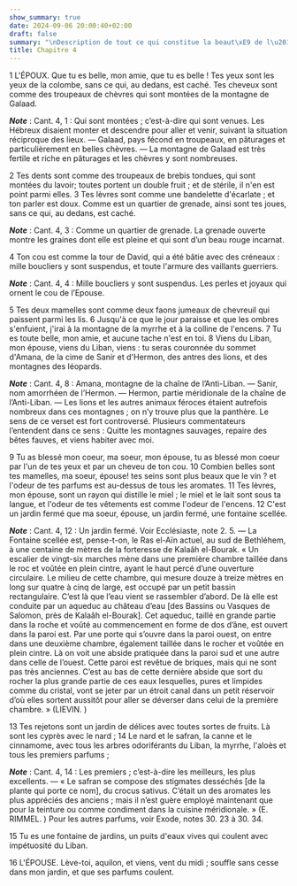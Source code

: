 ```yaml
---
show_summary: true
date: 2024-09-06 20:00:40+02:00
draft: false
summary: "\nDescription de tout ce qui constitue la beaut\xE9 de l\u2019Epouse.\n"
title: Chapitre 4
---
```





1 L'ÉPOUX. Que tu es belle, mon amie, que tu es belle ! Tes yeux sont les yeux de la colombe, sans ce qui, au dedans, est caché. Tes cheveux sont comme des troupeaux de chèvres qui sont montées de la montagne de Galaad.

***Note*** :  Cant. 4, 1 : Qui sont montées ; c’est-à-dire qui sont venues. Les Hébreux disaient monter et descendre pour aller et venir, suivant la situation réciproque des lieux. ― Galaad, pays fécond en troupeaux, en pâturages et particulièrement en belles chèvres. ― La montagne de Galaad est très fertile et riche en pâturages et les chèvres y sont nombreuses.

2 Tes dents sont comme des troupeaux de brebis tondues, qui sont montées du lavoir; toutes portent un double fruit ; et de stérile, il n'en est point parmi elles. 3 Tes lèvres sont comme une bandelette d'écarlate ; et ton parler est doux. Comme est un quartier de grenade, ainsi sont tes joues, sans ce qui, au dedans, est caché.

***Note*** :  Cant. 4, 3 : Comme un quartier de grenade. La grenade ouverte montre les graines dont elle est pleine et qui sont d’un beau rouge incarnat.

4 Ton cou est comme la tour de David, qui a été bâtie avec des créneaux : mille boucliers y sont suspendus, et toute l'armure des vaillants guerriers.

***Note*** :  Cant. 4, 4 : Mille boucliers y sont suspendus. Les perles et joyaux qui ornent le cou de l’Epouse.

5 Tes deux mamelles sont comme deux faons jumeaux de chevreuil qui paissent parmi les lis. 6 Jusqu'à ce que le jour paraisse et que les ombres s'enfuient, j'irai à la montagne de la myrrhe et à la colline de l'encens. 7 Tu es toute belle, mon amie, et aucune tache n'est en toi. 8 Viens du Liban, mon épouse, viens du Liban, viens : tu seras couronnée du sommet d'Amana, de la cime de Sanir et d'Hermon, des antres des lions, et des montagnes des léopards.

***Note*** :  Cant. 4, 8 : Amana, montagne de la chaîne de l’Anti-Liban. ― Sanir, nom amorrhéen de l’Hermon. ― Hermon, partie méridionale de la chaîne de l’Anti-Liban. ― Les lions et les autres animaux féroces étaient autrefois nombreux dans ces montagnes ; on n’y trouve plus que la panthère. Le sens de ce verset est fort controversé. Plusieurs commentateurs l’entendent dans ce sens : Quitte les montagnes sauvages, repaire des bêtes fauves, et viens habiter avec moi.

9 Tu as blessé mon coeur, ma soeur, mon épouse, tu as blessé mon coeur par l'un de tes yeux et par un cheveu de ton cou. 10 Combien belles sont tes mamelles, ma soeur, épouse! tes seins sont plus beaux que le vin ? et l'odeur de tes parfums est au-dessus de tous les aromates. 11 Tes lèvres, mon épouse, sont un rayon qui distille le miel ; le miel et le lait sont sous ta langue, et l'odeur de tes vêtements est comme l'odeur de l'encens. 12 C'est un jardin fermé que ma soeur, épouse, un jardin fermé, une fontaine scellée.

***Note*** :  Cant. 4, 12 : Un jardin fermé. Voir Ecclésiaste, note 2. 5. ― La Fontaine scellée est, pense-t-on, le Ras el-Aïn actuel, au sud de Bethléhem, à une centaine de mètres de la forteresse de Kalaâh el-Bourak. « Un escalier de vingt-six marches mène dans une première chambre taillée dans le roc et voûtée en plein cintre, ayant le haut percé d’une ouverture circulaire. Le milieu de cette chambre, qui mesure douze à treize mètres en long sur quatre à cinq de large, est occupé par un petit bassin rectangulaire. C’est là que l’eau vient se rassembler d’abord. De là elle est conduite par un aqueduc au château d’eau [des Bassins ou Vasques de Salomon, près de Kalaâh el-Bourak]. Cet aqueduc, taillé en grande partie dans la roche et voûté au commencement en forme de dos d’âne, est ouvert dans la paroi est. Par une porte qui s’ouvre dans la paroi ouest, on entre dans une deuxième chambre, également taillée dans le rocher et voûtée en plein cintre. Là on voit une abside pratiquée dans la paroi sud et une autre dans
celle de l’ouest. Cette paroi est revêtue de briques, mais qui ne sont pas très anciennes. C’est au bas de cette dernière abside que sort du rocher la plus grande partie de ces eaux lesquelles, pures et limpides comme du cristal, vont se jeter par un étroit canal dans un petit réservoir d’où elles sortent aussitôt pour aller se déverser dans celui de la première chambre. » (LIEVIN. )

13 Tes rejetons sont un jardin de délices avec toutes sortes de fruits. Là sont les cyprès avec le nard ; 14 Le nard et le safran, la canne et le cinnamome, avec tous les arbres odoriférants du Liban, la myrrhe, l'aloès et tous les premiers parfums ;

***Note*** :  Cant. 4, 14 : Les premiers ; c’est-à-dire les meilleurs, les plus excellents. ― « Le safran se compose des stigmates desséchés [de la plante qui porte ce nom], du crocus sativus. C’était un des aromates les plus appréciés des anciens ; mais il n’est guère employé maintenant que pour la teinture ou comme condiment dans la cuisine méridionale. » (E. RIMMEL. ) Pour les autres parfums, voir Exode, notes 30. 23 à 30. 34.

15 Tu es une fontaine de jardins, un puits d'eaux vives qui coulent avec impétuosité du Liban.


16 L'ÉPOUSE. Lève-toi, aquilon, et viens, vent du midi ; souffle sans cesse dans mon jardin, et que ses parfums coulent.

